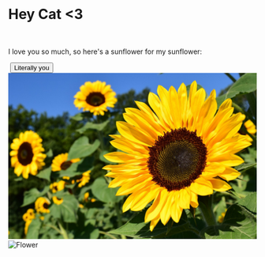 
<body>
 <h1>Hey Cat <3</h1>
 <p>I love you so much, so here's a sunflower for my sunflower:</p>
 <button id="reveal-button">Literally you</button>
 <img id="flower-image" src="sunflower.jpeg" alt="Flower">
 <img id="flower-image" src=".jpeg" alt="Flower">

</body>
</html>

